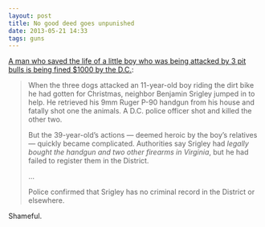 ```yaml
---
layout: post
title: No good deed goes unpunished  
date: 2013-05-21 14:33  
tags: guns
---
```


[A man who saved the life of a little boy who was being attacked by 3 pit bulls is being fined $1000 by the D.C.](http://www.washingtonpost.com/local/man-who-shot-pit-bull-attacking-child-has-charges-deferred/2013/05/20/c8ac3356-c14c-11e2-bfdb-3886a561c1ff_story.html?hpid=z4):

> When the three dogs attacked an 11-year-old boy riding the dirt bike he had gotten for Christmas, neighbor Benjamin Srigley jumped in to help. He retrieved his 9mm Ruger P-90 handgun from his house and fatally shot one the animals. A D.C. police officer shot and killed the other two.
> 
> But the 39-year-old’s actions — deemed heroic by the boy’s relatives — quickly became complicated. Authorities say Srigley had *legally bought the handgun and two other firearms in Virginia*, but he had failed to register them in the District.
> 
> …
> 
> Police confirmed that Srigley has no criminal record in the District or elsewhere.

Shameful.